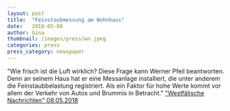 ```yaml
---
layout: post
title:  "Feinstaubmessung am Wohnhaus"
date:   2018-05-08 
author: Gina
thumbnail: /images/press/wn.jpeg
categories: press
press_category: newspaper
---
```

"Wie frisch ist die Luft wirklich? Diese Frage kann Werner Pfeil beantworten. Denn an seinem Haus hat er eine Messanlage installiert, die unter anderem die Feinstaubbelastung registriert. Als ein Faktor für hohe Werte kommt vor allem der Verkehr von Autos und Brummis in Betracht." 
<a href="http://www.wn.de/Muensterland/Kreis-Coesfeld/Senden/3288438-Feinstaubmessung-am-Wohnhaus-Wissen-wie-frisch-die-Luft-wirklich-ist" target="_blank">"Westfälische Nachrichten" 08.05.2018</a>
